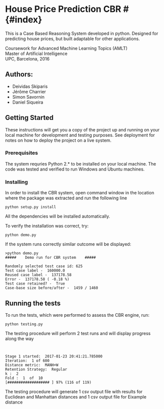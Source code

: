 # House Price Prediction CBR # {#index}

This is a Case Based Reasoning System developed in python. Designed for predicting house prices, but built adaptable
 for other applications.

Coursework for Advanced Machine Learning Topics (AMLT)  
Master of Artificial Intelligence  
UPC, Barcelona, 2016  

## Authors: ##
* Deividas Skiparis
* Jérôme Charrier
* Simon Savornin
* Daniel Siqueira


## Getting Started

These instructions will get you a copy of the project up and running on your local machine for development and testing purposes. See deployment for notes on how to deploy the project on a live system.

### Prerequisites

The system requries Python 2.* to be installed on your local machine. The code was tested and verified
to run Windows and Ubuntu machines.

### Installing

In order to install the CBR system, open command window in the location
 where the package was extracted and run the following line

```
python setup.py install
```

All the dependencies will be installed automatically.

To verify the installation was correct, try:

```
python demo.py
```

If the system runs correctly similar outcome will be displayed:

```
>python demo.py
#####    Demo run for CBR system    #####

Randomly selected test case id: 625
Test case label -  160000.0
Reused case label -  137178.58
Error -  137178.58 ( -0.18 %)
Test case retained? -  True
Case-base size before/after -  1459 / 1460
```


## Running the tests

To run the tests, which were performed to assess the CBR engine,
run:
```
python testing.py
```

The testing procedure will perform 2 test runs and will display progress along the way

```


Stage 1 started:  2017-01-23 20:41:21.785000
Iteration:  1 of 600
Distance metric:  MANH+W
Retention Strategy:  Regular
k :  2
Fold :  1  of  10
[################### ] 97% (116 of 119)
```

The testing procedure will generate 1 csv output file with results for Euclidean and Manhattan distances
and 1 csv output file for Eixample distance